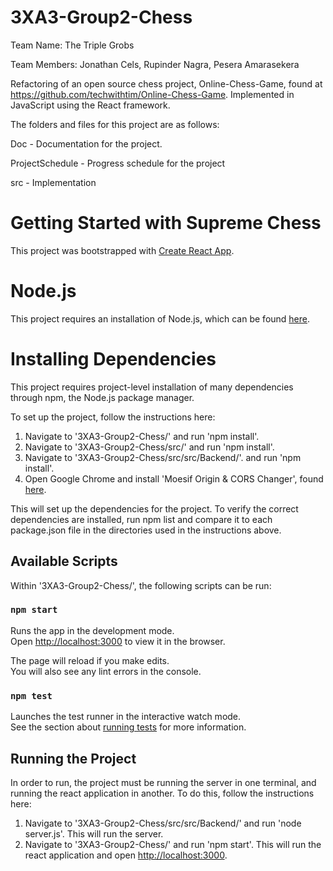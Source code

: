 # 3XA3-Group2-Chess

Team Name: The Triple Grobs

Team Members: Jonathan Cels, Rupinder Nagra, Pesera Amarasekera

Refactoring of an open source chess project, Online-Chess-Game, found at https://github.com/techwithtim/Online-Chess-Game. Implemented in JavaScript using the React framework.

The folders and files for this project are as follows:

Doc - Documentation for the project.

ProjectSchedule - Progress schedule for the project

src - Implementation

# Getting Started with Supreme Chess

This project was bootstrapped with [Create React App](https://github.com/facebook/create-react-app).

# Node.js

This project requires an installation of Node.js, which can be found [here](https://nodejs.org/en/download/).

# Installing Dependencies

This project requires project-level installation of many dependencies through npm, the Node.js package manager.

To set up the project, follow the instructions here:
1. Navigate to '3XA3-Group2-Chess/' and run 'npm install'.
2. Navigate to '3XA3-Group2-Chess/src/' and run 'npm install'.
3. Navigate to '3XA3-Group2-Chess/src/src/Backend/'. and run 'npm install'.
4. Open Google Chrome and install 'Moesif Origin & CORS Changer', found [here](https://chrome.google.com/webstore/detail/moesif-origin-cors-change/digfbfaphojjndkpccljibejjbppifbc).

This will set up the dependencies for the project. To verify the correct dependencies are installed, run npm list and compare it to each package.json file in the directories used in the instructions above.

## Available Scripts

Within '3XA3-Group2-Chess/', the following scripts can be run:

### `npm start`

Runs the app in the development mode.\
Open [http://localhost:3000](http://localhost:3000) to view it in the browser.

The page will reload if you make edits.\
You will also see any lint errors in the console.

### `npm test`

Launches the test runner in the interactive watch mode.\
See the section about [running tests](https://facebook.github.io/create-react-app/docs/running-tests) for more information.

## Running the Project

In order to run, the project must be running the server in one terminal, and running the react application in another. To do this, follow the instructions here:

1. Navigate to '3XA3-Group2-Chess/src/src/Backend/' and run 'node server.js'. This will run the server.
2. Navigate to '3XA3-Group2-Chess/' and run 'npm start'. This will run the react application and open [http://localhost:3000](http://localhost:3000).

